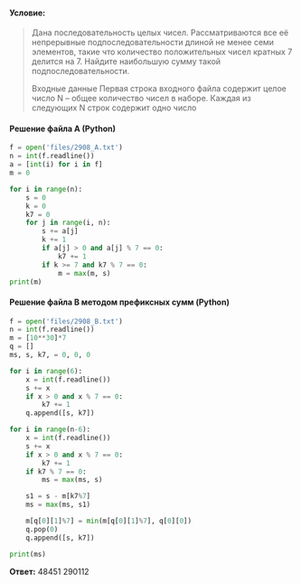 #### Условие:
> Дана последовательность целых чисел. Рассматриваются все её непрерывные подпоследовательности длиной не менее семи элементов, такие что количество положительных чисел кратных 7 делится на 7. Найдите наибольшую сумму такой подпоследовательности.
> 
> Входные данные
> Первая строка входного файла содержит целое число N – общее количество чисел в наборе. Каждая из следующих N строк содержит одно число

#### Решение файла A (Python)
```python
f = open('files/2908_A.txt')
n = int(f.readline())
a = [int(i) for i in f]
m = 0

for i in range(n):
    s = 0
    k = 0
    k7 = 0
    for j in range(i, n):
        s += a[j]
        k += 1
        if a[j] > 0 and a[j] % 7 == 0:
            k7 += 1
        if k >= 7 and k7 % 7 == 0:
            m = max(m, s)
print(m)
```

#### Решение файла B методом префиксных сумм (Python)
```python
f = open('files/2908_B.txt')
n = int(f.readline())
m = [10**30]*7
q = []
ms, s, k7, = 0, 0, 0

for i in range(6):
    x = int(f.readline())
    s += x
    if x > 0 and x % 7 == 0:
        k7 += 1
    q.append([s, k7])

for i in range(n-6):
    x = int(f.readline())
    s += x
    if x > 0 and x % 7 == 0:
        k7 += 1
    if k7 % 7 == 0:
        ms = max(ms, s)

    s1 = s - m[k7%7]
    ms = max(ms, s1)

    m[q[0][1]%7] = min(m[q[0][1]%7], q[0][0])
    q.pop(0)
    q.append([s, k7])

print(ms)
```

**Ответ:** 48451 290112

